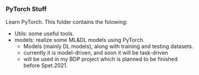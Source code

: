 ### PyTorch Stuff


Learn PyTorch. This folder contains the folowing:

- Utils: some useful tools.
- models: realize some ML&DL models using PyTorch.
  - Models (mainly DL models), along with training and testing datasets.
  - currently it is model-driven, and soon it will be task-driven
  - will be used in my BDP project which is planned to be finished before Spet.2021.

